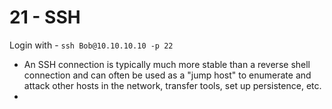 # 21 - SSH
Login with - `ssh Bob@10.10.10.10 -p 22`
- An SSH connection is typically much more stable than a reverse shell connection and can often be used as a "jump host" to enumerate and attack other hosts in the network, transfer tools, set up persistence, etc.
- 
